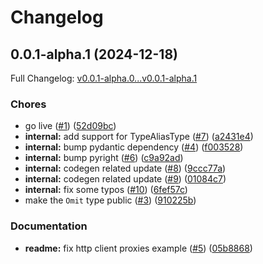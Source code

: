 # Changelog

## 0.0.1-alpha.1 (2024-12-18)

Full Changelog: [v0.0.1-alpha.0...v0.0.1-alpha.1](https://github.com/jed-richards/tmdb-client-python/compare/v0.0.1-alpha.0...v0.0.1-alpha.1)

### Chores

* go live ([#1](https://github.com/jed-richards/tmdb-client-python/issues/1)) ([52d09bc](https://github.com/jed-richards/tmdb-client-python/commit/52d09bcc58858516926e87291888cd7876f30528))
* **internal:** add support for TypeAliasType ([#7](https://github.com/jed-richards/tmdb-client-python/issues/7)) ([a2431e4](https://github.com/jed-richards/tmdb-client-python/commit/a2431e4606b1297233cf838e4abf312e757edde8))
* **internal:** bump pydantic dependency ([#4](https://github.com/jed-richards/tmdb-client-python/issues/4)) ([f003528](https://github.com/jed-richards/tmdb-client-python/commit/f0035285be67634d4e311df2cf3b798fd58d1a91))
* **internal:** bump pyright ([#6](https://github.com/jed-richards/tmdb-client-python/issues/6)) ([c9a92ad](https://github.com/jed-richards/tmdb-client-python/commit/c9a92ada7b47a1511dc4b0350709aadf41240745))
* **internal:** codegen related update ([#8](https://github.com/jed-richards/tmdb-client-python/issues/8)) ([9ccc77a](https://github.com/jed-richards/tmdb-client-python/commit/9ccc77a8ba80f8b141d24793f55b2b27124a21d0))
* **internal:** codegen related update ([#9](https://github.com/jed-richards/tmdb-client-python/issues/9)) ([01084c7](https://github.com/jed-richards/tmdb-client-python/commit/01084c7c7ae65525a21c1168d45a9da98809bc64))
* **internal:** fix some typos ([#10](https://github.com/jed-richards/tmdb-client-python/issues/10)) ([6fef57c](https://github.com/jed-richards/tmdb-client-python/commit/6fef57c3ac4687a3a912b1706ee608e73f0b3437))
* make the `Omit` type public ([#3](https://github.com/jed-richards/tmdb-client-python/issues/3)) ([910225b](https://github.com/jed-richards/tmdb-client-python/commit/910225bbb05dc000e96c966a00255d30ad5679a2))


### Documentation

* **readme:** fix http client proxies example ([#5](https://github.com/jed-richards/tmdb-client-python/issues/5)) ([05b8868](https://github.com/jed-richards/tmdb-client-python/commit/05b886849209ea96594aaf8daab2ec65d5ba45ec))
